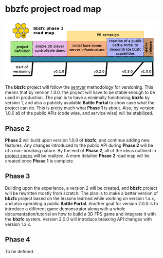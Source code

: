 # bbzfc project road map

![bbzfc road map phase 1](../assets/images/bbzfc-road-map-phase-1.png "bbzfc road map phase 1")

The **bbzfc** project will follow the [semver](http://semver.org/) methodology for versioning. This means
that by version 1.0.0, the project will have to be stable enough to be used in production. The plan is
to have a minimally functioning **bbzfc** by version 1, and also a publicly available **Battle Portal**
to show case what the project can do. This is pretty much what **Phase 1** is about. Also, by version
1.0.0 all of the public APIs (code wise, and service wise) will be stabilized.


## Phase 2

**Phase 2** will build upon version 1.0.0 of **bbzfc**, and continue adding new features. Any changes
introduced to the public API during **Phase 2** will be of a non-breaking nature. By the end of
**Phase 2**, all of the ideas outlined in [project specs](bbzfc_specs.md) will be realized. A more
detailed **Phase 2** road map will be created once **Phase 1** is complete.


## Phase 3

Building upon the experience, a version 2 will be created, and **bbzfc** project will be rewritten mostly
from scratch. The plan is to make a better version of **bbzfc** project based on the lessons learned while
working on version 1.x.x, and also operating a public **Battle Portal**. Another goal for version 2.0.0
is to introduce a different game demonstrator along with a whole documentation/tutorial on how to build
a 3D FPS game and integrate it with the **bbzfc** system. Version 2.0.0 will introduce breaking API changes
with version 1.x.x.


## Phase 4

To be defined.
